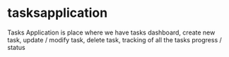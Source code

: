 # tasksapplication
Tasks Application is place where we have tasks dashboard, create new task, update / modify task, delete task, tracking of all the tasks progress / status
